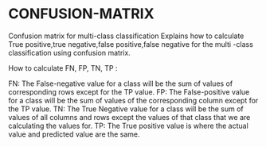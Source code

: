 # CONFUSION-MATRIX
Confusion matrix for multi-class classification
Explains how to calculate True positive,true negative,false positive,false negative for the multi -class classification using confusion matrix.

How to calculate FN, FP, TN, TP :

FN: The False-negative value for a class will be the sum of values of corresponding rows except for the TP value.
FP: The False-positive value for a class will be the sum of values of the corresponding column except for the TP value.
TN: The True Negative value for a class will be the sum of values of all columns and rows except the values of that class that we are calculating the values for.
TP: The True positive value is where the actual value and predicted value are the same.
